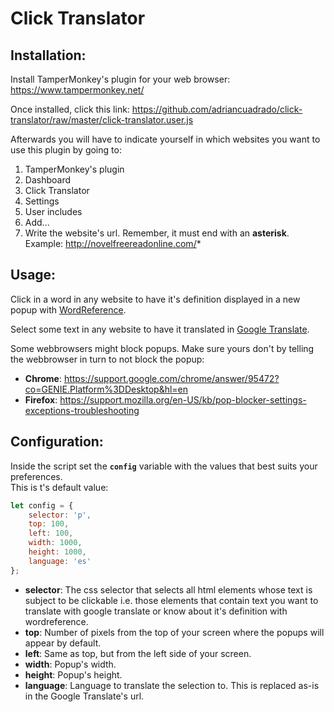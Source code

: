 # Click Translator

## Installation:

Install TamperMonkey's plugin for your web browser: https://www.tampermonkey.net/

Once installed, click this link: https://github.com/adriancuadrado/click-translator/raw/master/click-translator.user.js

Afterwards you will have to indicate yourself in which websites you want to use this plugin by going to:
1. TamperMonkey's plugin
1. Dashboard
1. Click Translator
1. Settings
1. User includes
1. Add...
1. Write the website's url. Remember, it must end with an **asterisk**.  
Example: http://novelfreereadonline.com/*

## Usage:

Click in a word in any website to have it's definition displayed in a new popup with [WordReference](http://wordreference.com/).

Select some text in any website to have it translated in [Google Translate](https://translate.google.com/).

Some webbrowsers might block popups. Make sure yours don't by telling the webbrowser in turn to not block the popup:
* **Chrome**: https://support.google.com/chrome/answer/95472?co=GENIE.Platform%3DDesktop&hl=en
* **Firefox**: https://support.mozilla.org/en-US/kb/pop-blocker-settings-exceptions-troubleshooting

## Configuration:

Inside the script set the **`config`** variable with the values that best suits your preferences.  
This is t's default value:
```js
let config = {
    selector: 'p',
    top: 100,
    left: 100,
    width: 1000,
    height: 1000,
    language: 'es'
};
```
* **selector**: The css selector that selects all html elements whose text is subject to be clickable i.e. those elements that contain text you want to translate with google translate or know about it's definition with wordreference.
* **top**: Number of pixels from the top of your screen where the popups will appear by default.
* **left**: Same as top, but from the left side of your screen.
* **width**: Popup's width.
* **height**: Popup's height.
* **language**: Language to translate the selection to. This is replaced as-is in the Google Translate's url.